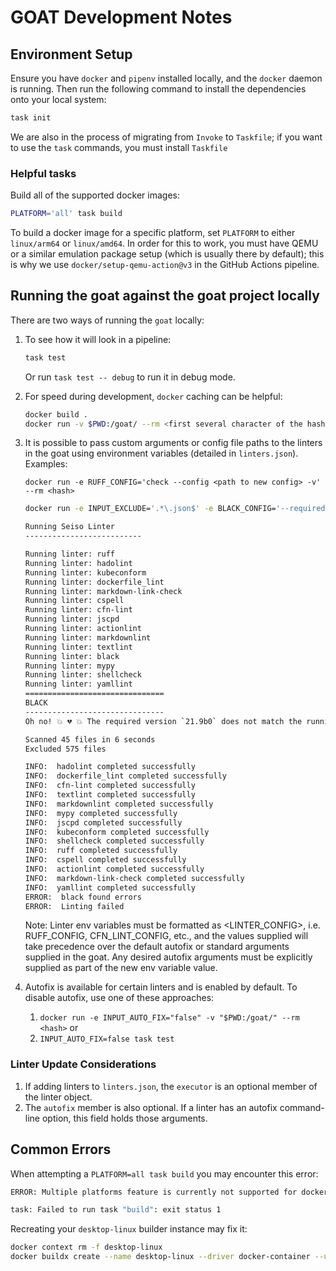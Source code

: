 # GOAT Development Notes

## Environment Setup

Ensure you have `docker` and `pipenv` installed locally, and the `docker` daemon is running. Then run the following command to install the dependencies onto
your local system:

```bash
task init
```

We are also in the process of migrating from `Invoke` to `Taskfile`; if you want to use the `task` commands, you must install `Taskfile`

### Helpful tasks

Build all of the supported docker images:

```bash
PLATFORM='all' task build
```

To build a docker image for a specific platform, set `PLATFORM` to either `linux/arm64` or `linux/amd64`. In order for this to work, you must have QEMU or a
similar emulation package setup (which is usually there by default); this is why we use `docker/setup-qemu-action@v3` in the GitHub Actions pipeline.

## Running the goat against the goat project locally

There are two ways of running the `goat` locally:

1. To see how it will look in a pipeline:

    ```bash
    task test
    ```

    Or run `task test -- debug` to run it in debug mode.

2. For speed during development, `docker` caching can be helpful:

    ```bash
    docker build .
    docker run -v $PWD:/goat/ --rm <first several character of the hash output from the build step>
    ```

3. It is possible to pass custom arguments or config file paths to the linters in the goat using environment variables (detailed in `linters.json`).
   Examples:

   `docker run -e RUFF_CONFIG='check --config <path to new config> -v' --rm <hash>`

    ```bash
    docker run -e INPUT_EXCLUDE='.*\.json$' -e BLACK_CONFIG='--required-version 21.9b0' -v $PWD:/goat/ --rm <hash>

    Running Seiso Linter
    --------------------------

    Running linter: ruff
    Running linter: hadolint
    Running linter: kubeconform
    Running linter: dockerfile_lint
    Running linter: markdown-link-check
    Running linter: cspell
    Running linter: cfn-lint
    Running linter: jscpd
    Running linter: actionlint
    Running linter: markdownlint
    Running linter: textlint
    Running linter: black
    Running linter: mypy
    Running linter: shellcheck
    Running linter: yamllint
    ===============================
    BLACK
    -------------------------------
    Oh no! 💥 💔 💥 The required version `21.9b0` does not match the running version `23.3.0`!

    Scanned 45 files in 6 seconds
    Excluded 575 files

    INFO:  hadolint completed successfully
    INFO:  dockerfile_lint completed successfully
    INFO:  cfn-lint completed successfully
    INFO:  textlint completed successfully
    INFO:  markdownlint completed successfully
    INFO:  mypy completed successfully
    INFO:  jscpd completed successfully
    INFO:  kubeconform completed successfully
    INFO:  shellcheck completed successfully
    INFO:  ruff completed successfully
    INFO:  cspell completed successfully
    INFO:  actionlint completed successfully
    INFO:  markdown-link-check completed successfully
    INFO:  yamllint completed successfully
    ERROR:  black found errors
    ERROR:  Linting failed
    ```

    Note: Linter env variables must be formatted as <LINTER_CONFIG>, i.e. RUFF_CONFIG, CFN_LINT_CONFIG, etc.,
    and the values supplied will take precedence over the default autofix or standard arguments supplied in the goat.
    Any desired autofix arguments must be explicitly supplied as part of the new env variable value.

4. Autofix is available for certain linters and is enabled by default. To disable autofix, use one of these approaches:
   1. `docker run -e INPUT_AUTO_FIX="false" -v "$PWD:/goat/" --rm <hash>` or
   2. `INPUT_AUTO_FIX=false task test`

### Linter Update Considerations

1. If adding linters to `linters.json`, the `executor` is an optional member of the linter object.
2. The `autofix` member is also optional. If a linter has an autofix command-line option, this field holds those arguments.

## Common Errors

When attempting a `PLATFORM=all task build` you may encounter this error:

```bash
ERROR: Multiple platforms feature is currently not supported for docker driver. Please switch to a different driver (eg. "docker buildx create --use")

task: Failed to run task "build": exit status 1
```

Recreating your `desktop-linux` builder instance may fix it:

```bash
docker context rm -f desktop-linux
docker buildx create --name desktop-linux --driver docker-container --use
```
